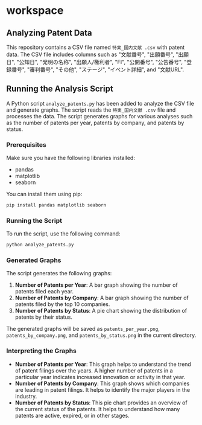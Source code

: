 # workspace

## Analyzing Patent Data

This repository contains a CSV file named `特実_国内文献 .csv` with patent data. The CSV file includes columns such as "文献番号", "出願番号", "出願日", "公知日", "発明の名称", "出願人/権利者", "FI", "公開番号", "公告番号", "登録番号", "審判番号", "その他", "ステージ", "イベント詳細", and "文献URL".

## Running the Analysis Script

A Python script `analyze_patents.py` has been added to analyze the CSV file and generate graphs. The script reads the `特実_国内文献 .csv` file and processes the data. The script generates graphs for various analyses such as the number of patents per year, patents by company, and patents by status.

### Prerequisites

Make sure you have the following libraries installed:

- pandas
- matplotlib
- seaborn

You can install them using pip:

```sh
pip install pandas matplotlib seaborn
```

### Running the Script

To run the script, use the following command:

```sh
python analyze_patents.py
```

### Generated Graphs

The script generates the following graphs:

1. **Number of Patents per Year**: A bar graph showing the number of patents filed each year.
2. **Number of Patents by Company**: A bar graph showing the number of patents filed by the top 10 companies.
3. **Number of Patents by Status**: A pie chart showing the distribution of patents by their status.

The generated graphs will be saved as `patents_per_year.png`, `patents_by_company.png`, and `patents_by_status.png` in the current directory.

### Interpreting the Graphs

- **Number of Patents per Year**: This graph helps to understand the trend of patent filings over the years. A higher number of patents in a particular year indicates increased innovation or activity in that year.
- **Number of Patents by Company**: This graph shows which companies are leading in patent filings. It helps to identify the major players in the industry.
- **Number of Patents by Status**: This pie chart provides an overview of the current status of the patents. It helps to understand how many patents are active, expired, or in other stages.
